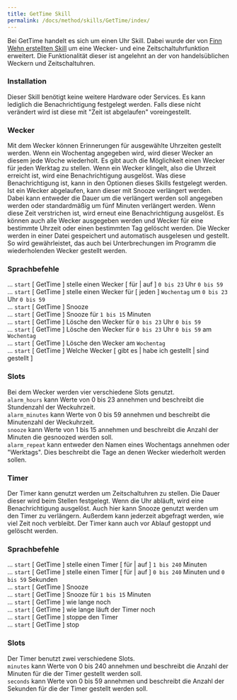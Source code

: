 ```yaml
---
title: GetTime Skill
permalink: /docs/method/skills/GetTime/index/
---
```


Bei GetTime handelt es sich um einen Uhr Skill. Dabei wurde der von [Finn Wehn erstellten Skill](https://fwehn.github.io/pp-voiceassistant/docs/skills/GetTime/) um eine Wecker- und eine Zeitschaltuhrfunktion erweitert. Die Funktionalität dieser ist angelehnt an der von handelsüblichen Weckern und Zeitschaltuhren. 

### Installation

Dieser Skill benötigt keine weitere Hardware oder Services. Es kann lediglich die Benachrichtigung festgelegt werden. Falls diese nicht verändert wird ist diese mit "Zeit ist abgelaufen" voreingestellt.

### Wecker

Mit dem Wecker können Erinnerungen für ausgewählte Uhrzeiten gestellt werden. Wenn ein Wochentag angegeben wird, wird dieser Wecker an diesem jede Woche wiederholt. Es gibt auch die Möglichkeit einen Wecker für jeden Werktag zu stellen. Wenn ein Wecker klingelt, also die Uhrzeit erreicht ist, wird eine Benachrichtigung ausgelöst. Was diese Benachrichtigung ist, kann in den Optionen dieses Skills festgelegt werden. Ist ein Wecker abgelaufen, kann dieser mit Snooze verlängert werden. Dabei kann entweder die Dauer um die verlängert werden soll angegeben werden oder standardmäßig um fünf Minuten verlängert werden. Wenn diese Zeit verstrichen ist, wird erneut eine Benachrichtigung ausgelöst. Es können auch alle Wecker ausgegeben werden und Wecker für eine bestimmte Uhrzeit oder einen bestimmten Tag gelöscht werden. Die Wecker werden in einer Datei gespeichert und automatisch ausgelesen und gestellt. So wird gewährleistet, das auch bei Unterbrechungen im Programm die wiederholenden Wecker gestellt werden. <br>

### Sprachbefehle

... `start` [ GetTime ] stelle einen Wecker [ für | auf ] `0 bis 23` Uhr `0 bis 59` <br>
... `start` [ GetTime ] stelle einen Wecker für [ jeden ] `Wochentag` um `0 bis 23` Uhr `0 bis 59` <br>
... `start` [ GetTime ] Snooze <br>
... `start` [ GetTime ] Snooze für `1 bis 15` Minuten <br>
... `start` [ GetTime ] Lösche den Wecker für `0 bis 23` Uhr `0 bis 59` <br>
... `start` [ GetTime ] Lösche den Wecker für `0 bis 23` Uhr `0 bis 59` am  `Wochentag` <br>
... `start` [ GetTime ] Lösche den Wecker am  `Wochentag` <br>
... `start` [ GetTime ] Welche Wecker [ gibt es | habe ich gestellt | sind gestellt ] <br>


### Slots

Bei dem Wecker werden vier verschiedene Slots genutzt. <br>
`alarm_hours` kann Werte von 0 bis 23 annehmen und beschreibt die Stundenzahl der Weckuhrzeit.<br>
`alarm_minutes` kann Werte von 0 bis 59 annehmen und beschreibt die Minutenzahl der Weckuhrzeit.<br>
`snooze` kann Werte von 1 bis 15 annehmen und beschreibt die Anzahl der Minuten die gesnoozed werden soll.<br>
`alarm_repeat` kann entweder den Namen eines Wochentags annehmen oder "Werktags". Dies beschreibt die Tage an denen Wecker wiederholt werden sollen.<br>

### Timer

Der Timer kann genutzt werden um Zeitschaltuhren zu stellen. Die Dauer dieser wird beim Stellen festgelegt. Wenn die Uhr abläuft, wird eine Benachrichtigung ausgelöst. Auch hier kann Snooze genutzt werden um den Timer zu verlängern. Außerdem kann jederzeit abgefragt werden, wie viel Zeit noch verbleibt. Der Timer kann auch vor Ablauf gestoppt und gelöscht werden.

### Sprachbefehle

... `start` [ GetTime ] stelle einen Timer [ für | auf ]  `1 bis 240`  Minuten <br>
... `start` [ GetTime ] stelle einen Timer [ für | auf ] `0 bis 240` Minuten und `0 bis 59` Sekunden <br>
... `start` [ GetTime ] Snooze <br>
... `start` [ GetTime ] Snooze für `1 bis 15` Minuten <br>
... `start` [ GetTime ] wie lange noch <br>
... `start` [ GetTime ] wie lange läuft der Timer noch <br>
... `start` [ GetTime ] stoppe den Timer <br>
... `start` [ GetTime ] stop <br>

### Slots 

Der Timer benutzt zwei verschiedene Slots. <br>
`minutes` kann Werte von 0 bis 240 annehmen und beschreibt die Anzahl der Minuten für die der Timer gestellt werden soll.<br>
`seconds` kann Werte von 0 bis 59 annehmen und beschreibt die Anzahl der Sekunden für die der Timer gestellt werden soll.<br>

